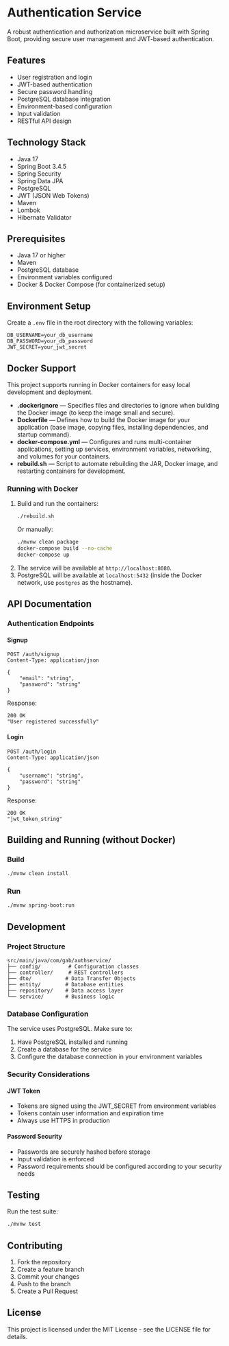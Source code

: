 # Authentication Service

A robust authentication and authorization microservice built with Spring Boot, providing secure user management and JWT-based authentication.

## Features

- User registration and login
- JWT-based authentication
- Secure password handling
- PostgreSQL database integration
- Environment-based configuration
- Input validation
- RESTful API design

## Technology Stack

- Java 17
- Spring Boot 3.4.5
- Spring Security
- Spring Data JPA
- PostgreSQL
- JWT (JSON Web Tokens)
- Maven
- Lombok
- Hibernate Validator

## Prerequisites

- Java 17 or higher
- Maven
- PostgreSQL database
- Environment variables configured
- Docker & Docker Compose (for containerized setup)

## Environment Setup

Create a `.env` file in the root directory with the following variables:

```env
DB_USERNAME=your_db_username
DB_PASSWORD=your_db_password
JWT_SECRET=your_jwt_secret
```

## Docker Support

This project supports running in Docker containers for easy local development and deployment.

- **.dockerignore** — Specifies files and directories to ignore when building the Docker image (to keep the image small and secure).
- **Dockerfile** — Defines how to build the Docker image for your application (base image, copying files, installing dependencies, and startup command).
- **docker-compose.yml** — Configures and runs multi-container applications, setting up services, environment variables, networking, and volumes for your containers.
- **rebuild.sh** — Script to automate rebuilding the JAR, Docker image, and restarting containers for development.

### Running with Docker

1. Build and run the containers:
   ```bash
   ./rebuild.sh
   ```
   Or manually:
   ```bash
   ./mvnw clean package
   docker-compose build --no-cache
   docker-compose up
   ```
2. The service will be available at `http://localhost:8080`.
3. PostgreSQL will be available at `localhost:5432` (inside the Docker network, use `postgres` as the hostname).

## API Documentation

### Authentication Endpoints

#### Signup
```http
POST /auth/signup
Content-Type: application/json

{
    "email": "string",
    "password": "string"
}
```

Response:
```http
200 OK
"User registered successfully"
```

#### Login
```http
POST /auth/login
Content-Type: application/json

{
    "username": "string",
    "password": "string"
}
```

Response:
```http
200 OK
"jwt_token_string"
```

## Building and Running (without Docker)

### Build
```bash
./mvnw clean install
```

### Run
```bash
./mvnw spring-boot:run
```

## Development

### Project Structure
```
src/main/java/com/gab/authservice/
├── config/         # Configuration classes
├── controller/     # REST controllers
├── dto/           # Data Transfer Objects
├── entity/        # Database entities
├── repository/    # Data access layer
└── service/       # Business logic
```

### Database Configuration
The service uses PostgreSQL. Make sure to:
1. Have PostgreSQL installed and running
2. Create a database for the service
3. Configure the database connection in your environment variables

### Security Considerations

#### JWT Token
- Tokens are signed using the JWT_SECRET from environment variables
- Tokens contain user information and expiration time
- Always use HTTPS in production

#### Password Security
- Passwords are securely hashed before storage
- Input validation is enforced
- Password requirements should be configured according to your security needs

## Testing

Run the test suite:
```bash
./mvnw test
```

## Contributing

1. Fork the repository
2. Create a feature branch
3. Commit your changes
4. Push to the branch
5. Create a Pull Request

## License

This project is licensed under the MIT License - see the LICENSE file for details. 
